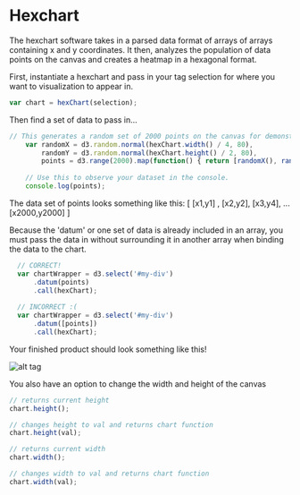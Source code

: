 # Hexchart

The hexchart software takes in a parsed data format of arrays of arrays containing x and y coordinates.
It then, analyzes the population of data points on the canvas and creates a heatmap in a hexagonal format.


First, instantiate a hexchart and pass in your tag selection for where you want to visualization to appear in.
```javascript
var chart = hexChart(selection);
```

Then find a set of data to pass in...

```javascript
// This generates a random set of 2000 points on the canvas for demonstration.
    var randomX = d3.random.normal(hexChart.width() / 4, 80),
        randomY = d3.random.normal(hexChart.height() / 2, 80),
        points = d3.range(2000).map(function() { return [randomX(), randomY()]; });
    
    // Use this to observe your dataset in the console.
    console.log(points);
```


The data set of points looks something like this:
[ [x1,y1] , [x2,y2], [x3,y4], ... [x2000,y2000] ]



Because the 'datum' or one set of data is already included in an array,
you must pass the data in without surrounding it in another array when binding the data to the chart.

```javascript
  // CORRECT!
  var chartWrapper = d3.select('#my-div')
      .datum(points)
      .call(hexChart);
  
  // INCORRECT :(
  var chartWrapper = d3.select('#my-div')
      .datum([points])
      .call(hexChart);
```



Your finished product should look something like this!


![alt tag](http://i.imgur.com/KAsJNaH.png?1)

You also have an option to change the width and height of the canvas
```javascript
// returns current height
chart.height();

// changes height to val and returns chart function
chart.height(val);

// returns current width
chart.width();

// changes width to val and returns chart function
chart.width(val);
```
